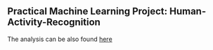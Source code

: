 ## Practical Machine Learning Project: Human-Activity-Recognition

The analysis can be also found [here](https://ofialko.github.io/Human-Activity-Recognition-html/)
